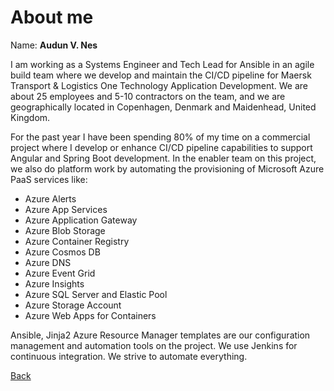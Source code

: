 # About me

Name: **Audun V. Nes**

I am working as a Systems Engineer and Tech Lead for Ansible in an agile build team where we develop and maintain the CI/CD pipeline for Maersk Transport & Logistics One Technology Application Development. We are about 25 employees and 5-10 contractors on the team, and we are geographically located in Copenhagen, Denmark and Maidenhead, United Kingdom.

For the past year I have been spending 80% of my time on a commercial project where I develop or enhance CI/CD pipeline capabilities to support Angular and Spring Boot development. In the enabler team on this project, we also do platform work by automating the provisioning of Microsoft Azure PaaS services like:

* Azure Alerts
* Azure App Services
* Azure Application Gateway
* Azure Blob Storage
* Azure Container Registry
* Azure Cosmos DB
* Azure DNS
* Azure Event Grid
* Azure Insights
* Azure SQL Server and Elastic Pool
* Azure Storage Account
* Azure Web Apps for Containers

Ansible, Jinja2 Azure Resource Manager templates are our configuration management and automation tools on the project. We use Jenkins for continuous integration. We strive to automate everything.

[Back](README.md)
